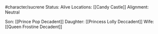 
#character/sucrene 
Status: Alive
Locations: [[Candy Castle]]
Alignment: Neutral

Son:  [[Prince Pop Decadent]]
Daughter: [[Princess Lolly Deccadent]]
Wife: [[Queen Frostine Decadent]]
